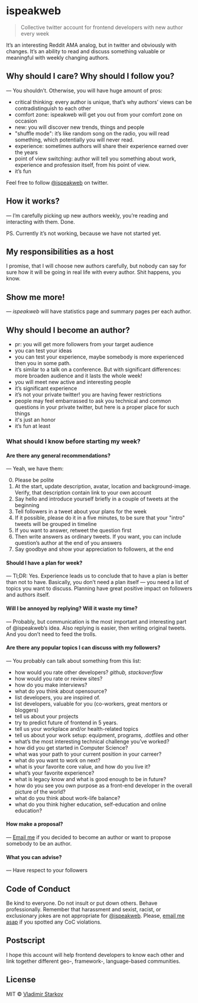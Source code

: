 # ispeakweb

> Collective twitter account for frontend developers with new author every
week

It’s an interesting Reddit AMA analog, but in twitter and obviously with
changes. It’s an ability to read and discuss something valuable or meaningful
with weekly changing authors.

## Why should I care? Why should I follow you?

— You shouldn’t. Otherwise, you will have huge amount of pros:

* critical thinking: every author is unique, that’s why authors’ views
  can be contradistinguish to each other
* comfort zone: ispeakweb will get you out from your comfort zone on occasion
* new: you will discover new trends, things and people
* "shuffle mode": it’s like random song on the radio, you will read something,
  which potentially you will never read.
* experience: sometimes authors will share their experience earned over
  the years
* point of view switching: author will tell you something about work,
  experience and profession itself, from his point of view.
* it’s fun

Feel free to follow [@ispeakweb][isw] on twitter.

## How it works?

— I’m carefully picking up new authors weekly, you’re reading and interacting
with them. Done.

PS. Currently it’s not working, because we have not started yet.

## My responsibilities as a host

I promise, that I will choose new authors carefully, but nobody can say for sure
how it will be going in real life with every author. Shit happens, you know.

## Show me more!

— _ispeakweb_ will have statistics page and summary pages per each author.

## Why should I become an author?

* pr: you will get more followers from your target audience
* you can test your ideas
* you can test your experience, maybe somebody is more experienced then
  you in some path.
* it’s similar to a talk on a conference. But with significant differences:
  more broaden audience and it lasts the whole week!
* you will meet new active and interesting people
* it’s significant experience
* it’s not your private twitter! you are having fewer restrictions
* people may feel embarrassed to ask you technical and common questions
  in your private twitter, but here is a proper place for such things
* it's just an honor
* it’s fun at least

###  What should I know before starting my week?

#### Are there any general recommendations?

— Yeah, we have them:

0. Please be polite
1. At the start, update description, avatar, location and background-image.
  Verify, that description contain link to your own account
2. Say hello and introduce yourself briefly in a couple of tweets at the
  beginning
3. Tell followers in a tweet about your plans for the week
4. If it possible, please do it in a five minutes, to be sure that your "intro"
  tweets will be grouped in timeline
5. If you want to answer, retweet the question first
6. Then write answers as ordinary tweets. If you want, you can include question’s
  author at the end of you answers
7. Say goodbye and show your appreciation to followers, at the end

#### Should I have a plan for week?

— Tl;DR: Yes. Experience leads us to conclude that to have a plan is better
than not to have. Basically, you don’t need a plan itself — you need
a list of topics you want to discuss. Planning have great positive impact
on followers and authors itself.

#### Will I be annoyed by replying? Will it waste my time?

— Probably, but communication is the most important and interesting part
of @ispeakweb’s idea. Also replying is easier, then writing original tweets.
And you don’t need to feed the trolls.

#### Are there any popular topics I can discuss with my followers?

— You probably can talk about something from this list:

* how would you rate other developers? _github, stackoverflow_
* how would you rate or review sites?
* how do you make interviews?
* what do you think about opensource?
* list developers, you are inspired of.
* list developers, valuable for you (co-workers, great mentors or bloggers)
* tell us about your projects
* try to predict future of frontend in 5 years.
* tell us your workplace and/or health-related topics
* tell us about your work setup: equipment, programs, .dotfiles and other
* what’s the most interesting technical challenge you’ve worked?
* how did you get started in Computer Science?
* what was your path to your current position in your carreer?
* what do you want to work on next?
* what is your favorite core value, and how do you live it?
* what’s your favorite experience?
* what is legacy know and what is good enough to be in future?
* how do you see you own purpose as a front-end developer in the overall
  picture of the world?
* what do you think about work-life balance?
* what do you think higher education, self-education and online education?

#### How make a proposal?

— [Email me][proposal] if you decided to become an author or want to propose
somebody to be an author.

#### What you can advise?

— Have respect to your followers

## Code of Conduct

Be kind to everyone. Do not insult or put down others. Behave professionally.
Remember that harassment and sexist, racist, or exclusionary jokes
are not appropriate for [@ispeakweb][isw]. Please, [email me
asap][coc-violations] if you spotted any CoC violations.

## Postscript

I hope this account will help frontend developers to know each other and
link together different geo-, framework-, language-based communities.

## License

MIT © [Vladimir Starkov](http://vstarkov.com)

[isw]: https://twitter.com/ispeakweb
[proposal]: mailto:matmuchrapna@gmail.com?subject=Author’s%20proposal%20for%20@ispeakweb
[coc-violations]: mailto:matmuchrapna@gmail.com?subject=CoC%20violations%20in%20@ispeakweb
